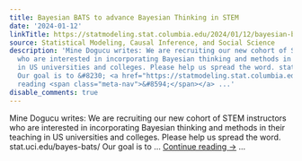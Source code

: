```yaml
---
title: Bayesian BATS to advance Bayesian Thinking in STEM
date: '2024-01-12'
linkTitle: https://statmodeling.stat.columbia.edu/2024/01/12/bayesian-bats-to-advance-bayesian-thinking-in-stem/
source: Statistical Modeling, Causal Inference, and Social Science
description: 'Mine Dogucu writes: We are recruiting our new cohort of STEM instructors
  who are interested in incorporating Bayesian thinking and methods in their teaching
  in US universities and colleges. Please help us spread the word. stat.uci.edu/bayes-bats/
  Our goal is to &#8230; <a href="https://statmodeling.stat.columbia.edu/2024/01/12/bayesian-bats-to-advance-bayesian-thinking-in-stem/">Continue
  reading <span class="meta-nav">&#8594;</span></a> ...'
disable_comments: true
---
```

Mine Dogucu writes: We are recruiting our new cohort of STEM instructors who are interested in incorporating Bayesian thinking and methods in their teaching in US universities and colleges. Please help us spread the word. stat.uci.edu/bayes-bats/ Our goal is to &#8230; <a href="https://statmodeling.stat.columbia.edu/2024/01/12/bayesian-bats-to-advance-bayesian-thinking-in-stem/">Continue reading <span class="meta-nav">&#8594;</span></a> ...